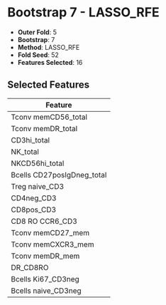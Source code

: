 # Bootstrap 7 - LASSO_RFE

- **Outer Fold**: 5
- **Bootstrap**: 7
- **Method**: LASSO_RFE
- **Fold Seed**: 52
- **Features Selected**: 16

## Selected Features

| Feature |
|---------|
| Tconv memCD56_total |
| Tconv memDR_total |
| CD3hi_total |
| NK_total |
| NKCD56hi_total |
| Bcells CD27posIgDneg_total |
| Treg naive_CD3 |
| CD4neg_CD3 |
| CD8pos_CD3 |
| CD8 RO CCR6_CD3 |
| Tconv memCD27_mem |
| Tconv memCXCR3_mem |
| Tconv memDR_mem |
| DR_CD8RO |
| Bcells Ki67_CD3neg |
| Bcells naive_CD3neg |

